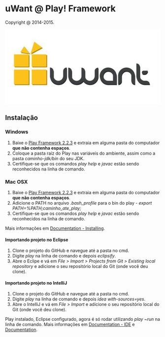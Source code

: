 uWant @ Play! Framework
=====================================
Copyright @ 2014-2015.

![alt tag](https://raw.githubusercontent.com/uWant-Brazil/uWant-Play/master/public/images/uwant_logo.jpg?token=1410319__eyJzY29wZSI6IlJhd0Jsb2I6dVdhbnQtQnJhemlsL3VXYW50LVBsYXkvbWFzdGVyL3B1YmxpYy9pbWFnZXMvdXdhbnRfbG9nby5qcGciLCJleHBpcmVzIjoxNDAyMjc0OTQ4fQ%3D%3D--de112f8e26184686279c5555f701e7a5b2cab6f0)

## Instalação ##
### Windows ###
1. Baixe o [Play Framework 2.2.3](http://downloads.typesafe.com/play/2.2.3/play-2.2.3.zip) e extraia em alguma pasta do computador **que não contenha espaços**.
2. Coloque a pasta raíz do Play nas variáveis do ambiente, assim como a pasta *caminho-jdk/bin* do seu JDK.
3. Certifique-se que os comandos *play help* e *javac* estão sendo reconhecidos na linha de comando.

### Mac OSX ###
1. Baixe o [Play Framework 2.2.3](http://downloads.typesafe.com/play/2.2.3/play-2.2.3.zip) e extraia em alguma pasta do computador **que não contenha espaços**.
2. Adicione o PATH no arquivo *.bash_profile* para o bin do play - *export PATH=%PATH;caminho_ate_play;*
3. Certifique-se que os comandos *play help* e *javac* estão sendo reconhecidos na linha de comando.


Mais informações em [Documentation - Installing](http://www.playframework.com/documentation/2.2.x/Installing).


#### Importando projeto no Eclipse ####

1. Clone o projeto do GitHub e navegue até a pasta no cmd.
2. Digite *play* na linha de comando e depois *eclipsify*.
3. Abre o Eclipe e vá em *File > Import > Projects from Git > Existing local repository* e adicione o seu repositório local do Git (onde você deu clone).

#### Importando projeto no IntelliJ ####

1. Clone o projeto do GitHub e navegue até a pasta no cmd.
2. Digite *play* na linha de comando e depois *idea with-sources=yes*.
3. Abre o IntelliJ e vá em *File > Import* e adicione o seu repositório local do Git (onde você deu clone).


Play instalado, Eclipse configurado, agora é só rodar utilizando *play ~run* na linha de comando. Mais informações em [Documentation - IDE](http://www.playframework.com/documentation/2.2.x/IDE) e [Documentation](http://www.playframework.com/documentation/2.2.x/Home).  
